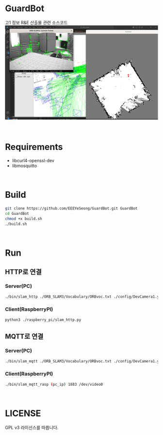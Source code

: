 # GuardBot
고1 정보 R&amp;E 산출물 관련 소스코드
![Image1](/assets/image1.png)

<br>

# Requirements
- libcurl4-openssl-dev
- libmosquitto

<br>

# Build
```bash
git clone https://github.com/EEEYeSeong/GuardBot.git GuardBot
cd GuardBot
chmod +x build.sh
./build.sh
```

<br>

# Run
## HTTP로 연결
### Server(PC)
```bash
./bin/slam_http ./ORB_SLAM3/Vocabulary/ORBvoc.txt ./config/DevCamera1.yaml (rasp_ip):5000
```
### Client(RaspberryPI)
```bash
python3 ./raspberry_pi/slam_http.py
```
## MQTT로 연결
### Server(PC)
```bash
./bin/slam_mqtt ./ORB_SLAM3/Vocabulary/ORBvoc.txt ./config/DevCamera1.yaml (rasp_ip) 1883
```
### Client(RaspberryPI)
```bash
./bin/slam_mqtt_rasp (pc_ip) 1883 /dev/video0
```

<br>

# LICENSE
GPL v3 라이선스를 따릅니다.